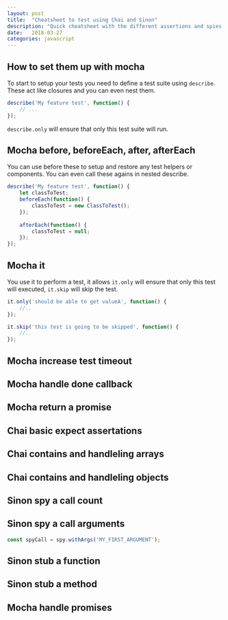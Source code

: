 ```yaml
---
layout: post
title:  "Cheatsheet to test using Chai and Sinon"
description: "Quick cheatsheet with the different assertions and spies and stub snnippets for succesfully testing in javascript."
date:   2018-03-27
categories: javascript
---
```


## How to set them up with mocha
To start to setup your tests you need to define a test suite using `describe`. These act like closures and you can even nest them.

```js
describe('My feature test', function() {
    // ...
});
```

`describe.only` will ensure that only this test suite will run.

## Mocha before, beforeEach, after, afterEach
You can use before these to setup and restore any test helpers or components. You can even call these agains in nested describe.

```js
describe('My feature test', function() {
    let classToTest;
    beforeEach(function() {
        classToTest = new ClassToTest();
    });
    
    afterEach(function() {
        classToTest = null;
    });
});
```
## Mocha it
You use it to perform a test, it allows `it.only` will ensure that only this test will executed, `it.skip` will skip the test.

```js
it.only('should be able to get valueA', function() {
    //..
});

it.skip('this test is going to be skipped', function() {
    //..
});
```

## Mocha increase test timeout

## Mocha handle done callback

## Mocha return a promise

## Chai basic expect assertations

## Chai contains and handleling arrays

## Chai contains and handleling objects

## Sinon spy a call count

## Sinon spy a call arguments

```js
const spyCall = spy.withArgs('MY_FIRST_ARGUMENT');
```

## Sinon stub a function

## Sinon stub a method

## Mocha handle promises
